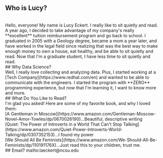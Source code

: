## Who is Lucy?  
<br>
Hello, everyone! My name is Lucy Eckert. I really like to sit quietly and read. A year ago, I decided to take advantage of my company's really **excellent** tuition reimbursement program and go back to school. I graduated in 2005 with a Geology degree, became a mom a year later, and have worked in the legal field since realizing that was the best way to make enough money to own a house, eat healthy, and be able to sit quietly and read. Now that I'm a graduate student, I have less time to sit quietly and read.
<br>
## Why Data Science?  
<br>
Well, I really love collecting and analyzing data. Plus, I started working at a [Tech Company](https://www.redhat.com/en) and wanted to be able to communicate with the engineers. I started the program with **ZERO** programming experience, but now that I'm learning it, I want to know more and more.  
<br>
## What Do You Like to Read?  
<br>
I'm glad you asked!  Here are some of my favorite book, and why I loved them:
<br>
[A Gentleman in Moscow](https://www.amazon.com/Gentleman-Moscow-Novel-Amor-Towles/dp/0670026190)...Beautiful, descriptive writing
<br>
[Quiet: The Power of Introverts in a World That Can't Stop Talking](https://www.amazon.com/Quiet-Power-Introverts-World-Talking/dp/0307352153)...I found my power
<br>
[We Should All Be Feminists](https://www.amazon.com/We-Should-All-Be-Feminists/dp/110191176X)...Just read this to your children, trust me.
<br>
## Email?
mailto:laeckert@ncsu.edu
